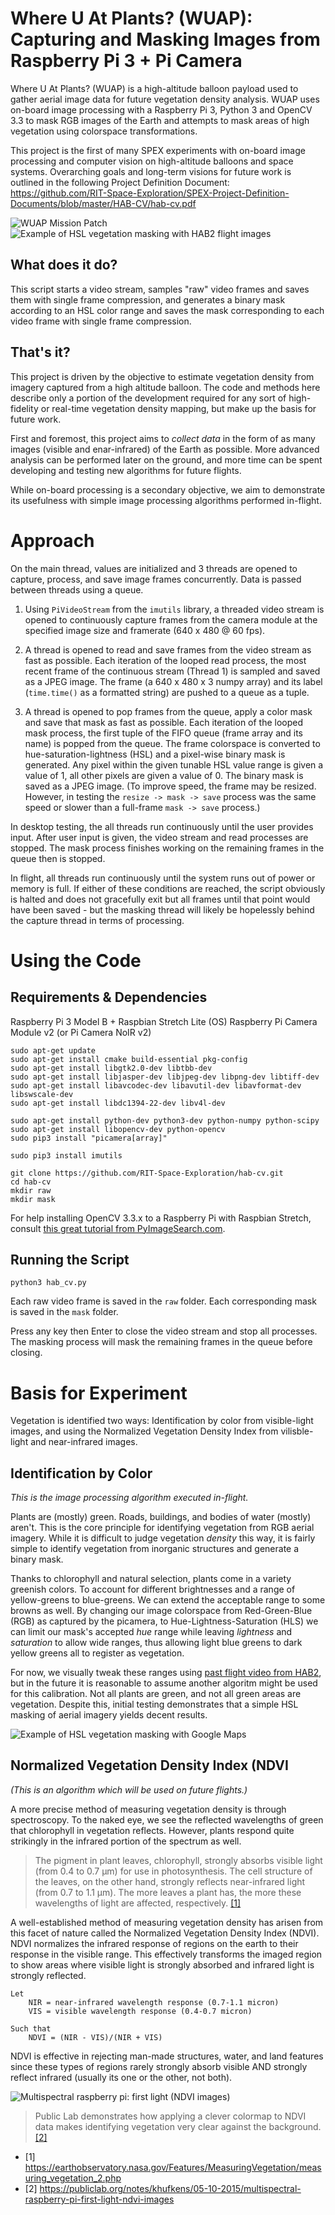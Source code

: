 # Where U At Plants? (WUAP): Capturing and Masking Images from Raspberry Pi 3 + Pi Camera
Where U At Plants? (WUAP) is a high-altitude balloon payload used to gather aerial image data for future vegetation density analysis. WUAP uses on-board image processing with a Raspberry Pi 3, Python 3 and OpenCV 3.3 to mask RGB images of the Earth and attempts to mask areas of high vegetation using colorspace transformations.

This project is the first of many SPEX experiments with on-board image processing and computer vision on high-altitude balloons and space systems.
Overarching goals and long-term visions for future work is outlined in the following Project Definition Document:  https://github.com/RIT-Space-Exploration/SPEX-Project-Definition-Documents/blob/master/HAB-CV/hab-cv.pdf

![WUAP Mission Patch](readme_assets/wuap.jpg)
![Example of HSL vegetation masking with HAB2 flight images](readme_assets/hsl_test2.gif)

## What does it do?
This script starts a video stream, samples "raw" video frames and saves them with single frame compression, and generates a binary mask according to an HSL color range and saves the mask corresponding to each video frame with single frame compression.

## That's it?
This project is driven by the objective to estimate vegetation density from imagery captured from a high altitude balloon.
The code and methods here describe only a portion of the development required for any sort of high-fidelity or real-time vegetation density mapping, but make up the basis for future work.

First and foremost, this project aims to _collect data_ in the form of as many images (visible and enar-infrared) of the Earth as possible.
More advanced analysis can be performed later on the ground, and more time can be spent developing and testing new algorithms for future flights.

While on-board processing is a secondary objective, we aim to demonstrate its usefulness with simple image processing algorithms performed in-flight.

# Approach
On the main thread, values are initialized and 3 threads are opened to capture, process, and save image frames concurrently.
Data is passed between threads using a queue.

1. Using `PiVideoStream` from the `imutils` library, a threaded video stream is opened to continuously capture frames from the camera module at the specified image size and framerate (640 x 480 @ 60 fps).

2. A thread is opened to read and save frames from the video stream as fast as possible.
Each iteration of the looped read process, the most recent frame of the continuous stream (Thread 1) is sampled and saved as a JPEG image.
The frame (a 640 x 480 x 3 numpy array) and its label (`time.time()` as a formatted string) are pushed to a queue as a tuple.

3. A thread is opened to pop frames from the queue, apply a color mask and save that mask as fast as possible.
Each iteration of the looped mask process, the first tuple of the FIFO queue (frame array and its name) is popped from the queue.
The frame colorspace is converted to hue-saturation-lightness (HSL) and a pixel-wise binary mask is generated.
Any pixel within the given tunable HSL value range is given a value of 1, all other pixels are given a value of 0.
The binary mask is saved as a JPEG image.
(To improve speed, the frame may be resized. However, in testing the `resize -> mask -> save` process was the same speed or slower than a full-frame `mask -> save` process.)

In desktop testing, the all threads run continuously until the user provides input.
After user input is given, the video stream and read processes are stopped.
The mask process finishes working on the remaining frames in the queue then is stopped.

In flight, all threads run continuously until the system runs out of power or memory is full.
If either of these conditions are reached, the script obviously is halted and does not gracefully exit but all frames until that point would have been saved - but the masking thread will likely be hopelessly behind the capture thread in terms of processing.

# Using the Code

## Requirements & Dependencies
Raspberry Pi 3 Model B + Raspbian Stretch Lite (OS)
Raspberry Pi Camera Module v2 (or Pi Camera NoIR v2)

```
sudo apt-get update
sudo apt-get install cmake build-essential pkg-config
sudo apt-get install libgtk2.0-dev libtbb-dev
sudo apt-get install libjasper-dev libjpeg-dev libpng-dev libtiff-dev
sudo apt-get install libavcodec-dev libavutil-dev libavformat-dev libswscale-dev
sudo apt-get install libdc1394-22-dev libv4l-dev

sudo apt-get install python-dev python3-dev python-numpy python-scipy
sudo apt-get install libopencv-dev python-opencv
sudo pip3 install "picamera[array]"

sudo pip3 install imutils

git clone https://github.com/RIT-Space-Exploration/hab-cv.git
cd hab-cv
mkdir raw
mkdir mask
```
For help installing OpenCV 3.3.x to a Raspberry Pi with Raspbian Stretch, consult [this great tutorial from PyImageSearch.com](https://www.pyimagesearch.com/2017/09/04/raspbian-stretch-install-opencv-3-python-on-your-raspberry-pi/).

## Running the Script
```
python3 hab_cv.py
```
Each raw video frame is saved in the `raw` folder.
Each corresponding mask is saved in the `mask` folder.

Press any key then Enter to close the video stream and stop all processes.
The masking process will mask the remaining frames in the queue before closing.

# Basis for Experiment
Vegetation is identified two ways: Identification by color from visible-light images, and using the Normalized Vegetation Density Index from vilisble-light and near-infrared images.

## Identification by Color
_This is the image processing algorithm executed in-flight._

Plants are (mostly) green. Roads, buildings, and bodies of water (mostly) aren't.
This is the core principle for identifying vegetation from RGB aerial imagery.
While it is difficult to judge vegetation _density_ this way, it is fairly simple to identify vegetation from inorganic structures and generate a binary mask.

Thanks to chlorophyll and natural selection, plants come in a variety greenish colors.
To account for different brightnesses and a range of yellow-greens to blue-greens.
We can extend the acceptable range to some browns as well.
By changing our image colorspace from Red-Green-Blue (RGB) as captured by the picamera, to Hue-Lightness-Saturation (HLS) we can limit our mask's accepted _hue_ range while leaving _lightness_ and _saturation_ to allow wide ranges, thus allowing light blue greens to dark yellow greens all to register as vegetation.

For now, we visually tweak these ranges using [past flight video from HAB2](https://youtu.be/U40UZp3Z3a4?t=71), but in the future it is reasonable to assume another algoritm might be used for this calibration.
Not all plants are green, and not all green areas are vegetation. Despite this, initial testing demonstrates that a simple HSL masking of aerial imagery yields decent results.

![Example of HSL vegetation masking with Google Maps](readme_assets/hsl_test.gif)

## Normalized Vegetation Density Index (NDVI
_(This is an algorithm which will be used on future flights.)_

A more precise method of measuring vegetation density is through spectroscopy.
To the naked eye, we see the reflected wavelengths of green that chlorophyll in vegetation reflects.
However, plants respond quite strikingly in the infrared portion of the spectrum as well.

> The pigment in plant leaves, chlorophyll, strongly absorbs visible light (from 0.4 to 0.7 µm) for use in photosynthesis. The cell structure of the leaves, on the other hand, strongly reflects near-infrared light (from 0.7 to 1.1 µm). The more leaves a plant has, the more these wavelengths of light are affected, respectively. [[1]](https://earthobservatory.nasa.gov/Features/MeasuringVegetation/measuring_vegetation_2.php)

A well-established method of measuring vegetation density has arisen from this facet of nature called the Normalized Vegetation Density Index (NDVI).
NDVI normalizes the infrared response of regions on the earth to their response in the visible range.
This effectively transforms the imaged region to show areas where visible light is strongly absorbed and infrared light is strongly reflected.

```
Let
    NIR = near-infrared wavelength response (0.7-1.1 micron)
    VIS = visible wavelength response (0.4-0.7 micron)

Such that
    NDVI = (NIR - VIS)/(NIR + VIS)
```

NDVI is effective in rejecting man-made structures, water, and land features since these types of regions rarely strongly absorb visible AND strongly reflect infrared (usually its one or the other, not both).

![Multispectral raspberry pi: first light (NDVI images)](https://publiclab.org/system/images/photos/000/009/861/original/Screen_Shot_2015-05-10_at_17.30.58.png)
> Public Lab demonstrates how applying a clever colormap to NDVI data makes identifying vegetation very clear against the background. [[2]](https://publiclab.org/notes/khufkens/05-10-2015/multispectral-raspberry-pi-first-light-ndvi-images)

- [1] https://earthobservatory.nasa.gov/Features/MeasuringVegetation/measuring_vegetation_2.php
- [2]  https://publiclab.org/notes/khufkens/05-10-2015/multispectral-raspberry-pi-first-light-ndvi-images
